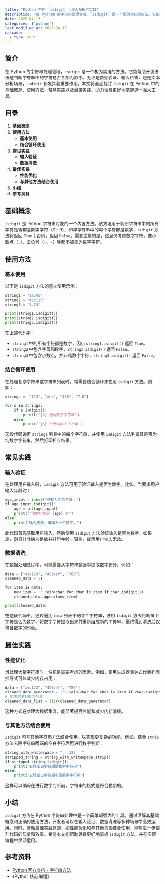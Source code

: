 ```yaml
---
title: "Python 中的 `isdigit`：深入解析与实践"
description: "在 Python 的字符串处理领域，`isdigit` 是一个极为实用的方法。它能帮助开发者快速判断字符串中的字符是否全部为数字。无论是数据验证、输入检查，还是文本分析场景，`isdigit` 都发挥着重要作用。本文将全面探讨 `isdigit` 在 Python 中的基础概念、使用方法、常见实践以及最佳实践，助力读者更好地掌握这一强大工具。"
date: 2025-04-13
categories: ["python"]
last_modified_at: 2025-04-13
cascade:
  - type: docs
---
```



## 简介
在 Python 的字符串处理领域，`isdigit` 是一个极为实用的方法。它能帮助开发者快速判断字符串中的字符是否全部为数字。无论是数据验证、输入检查，还是文本分析场景，`isdigit` 都发挥着重要作用。本文将全面探讨 `isdigit` 在 Python 中的基础概念、使用方法、常见实践以及最佳实践，助力读者更好地掌握这一强大工具。

<!-- more -->
## 目录
1. **基础概念**
2. **使用方法**
    - **基本使用**
    - **结合循环使用**
3. **常见实践**
    - **输入验证**
    - **数据清洗**
4. **最佳实践**
    - **性能优化**
    - **与其他方法结合使用**
5. **小结**
6. **参考资料**

## 基础概念
`isdigit` 是 Python 字符串对象的一个内置方法。该方法用于判断字符串中的所有字符是否都是数字字符（0 - 9）。如果字符串中的每个字符都是数字，`isdigit` 方法将返回 `True`；否则，返回 `False`。需要注意的是，这里仅考虑数字字符，像小数点（`.`）、正负号（`+`、`-`）等都不被视为数字字符。

## 使用方法

### 基本使用
以下是 `isdigit` 方法的基本使用示例：
```python
string1 = "12345"
string2 = "abc123"
string3 = "1.23"

print(string1.isdigit())  
print(string2.isdigit())  
print(string3.isdigit())  
```
在上述代码中：
- `string1` 中的所有字符都是数字，因此 `string1.isdigit()` 返回 `True`。
- `string2` 中包含字母和数字，`string2.isdigit()` 返回 `False`。
- `string3` 中包含小数点，并非纯数字字符，`string3.isdigit()` 返回 `False`。

### 结合循环使用
在处理复杂字符串或字符串列表时，常需要结合循环来使用 `isdigit` 方法。例如：
```python
strings = ["123", "abc", "456", "7.8"]

for s in strings:
    if s.isdigit():
        print(f"{s} 是纯数字字符串")
    else:
        print(f"{s} 不是纯数字字符串")
```
这段代码遍历 `strings` 列表中的每个字符串，并使用 `isdigit` 方法判断其是否为纯数字字符串，然后打印相应结果。

## 常见实践

### 输入验证
在处理用户输入时，`isdigit` 方法可用于验证输入是否为数字。比如，当要求用户输入年龄时：
```python
age_input = input("请输入你的年龄：")
if age_input.isdigit():
    age = int(age_input)
    print(f"你的年龄是 {age} 岁")
else:
    print("输入无效，请输入一个数字。")
```
此代码首先获取用户输入，然后使用 `isdigit` 方法验证输入是否为数字。如果是，则将其转换为整数并打印年龄；否则，提示用户输入无效。

### 数据清洗
在数据处理过程中，可能需要从字符串数据中提取数字部分。例如：
```python
data = ["abc123", "456def", "789"]
cleaned_data = []

for item in data:
    new_item = ''.join(char for char in item if char.isdigit())
    cleaned_data.append(new_item)

print(cleaned_data)  
```
在这段代码中，通过遍历 `data` 列表中的每个字符串，使用 `isdigit` 方法判断每个字符是否为数字，将数字字符提取出来并重新组成新的字符串，最终得到清洗后仅包含数字的列表。

## 最佳实践

### 性能优化
当处理大量字符串时，性能是需要考虑的因素。例如，使用生成器表达式代替列表推导式可以减少内存占用：
```python
data = ["abc123", "456def", "789"]
cleaned_data_generator = (''.join(char for char in item if char.isdigit()) for item in data)
# 如果需要转换为列表
cleaned_data_list = list(cleaned_data_generator)
```
这种方式在处理大数据集时，能显著提高性能和减少内存消耗。

### 与其他方法结合使用
`isdigit` 可与其他字符串方法结合使用，以实现更复杂的功能。例如，结合 `strip` 方法去除字符串两端的空白字符后再进行数字判断：
```python
string_with_whitespace = "   123   "
stripped_string = string_with_whitespace.strip()
if stripped_string.isdigit():
    print("去除空白字符后是数字字符串")
else:
    print("去除空白字符后不是数字字符串")
```
这样可以确保在进行数字判断前，字符串的格式是符合预期的。

## 小结
`isdigit` 方法在 Python 字符串处理中是一个简单却强大的工具。通过理解其基础概念和正确的使用方法，开发者可以在输入验证、数据清洗等多种场景中高效运用。同时，遵循最佳实践原则，如性能优化和与其他方法结合使用，能够进一步提升代码的质量和效率。希望本文能帮助读者更好地掌握 `isdigit` 方法，并在实际编程中灵活运用。

## 参考资料
- [Python 官方文档 - 字符串方法](https://docs.python.org/3/library/stdtypes.html#string-methods)
- 《Python 核心编程》